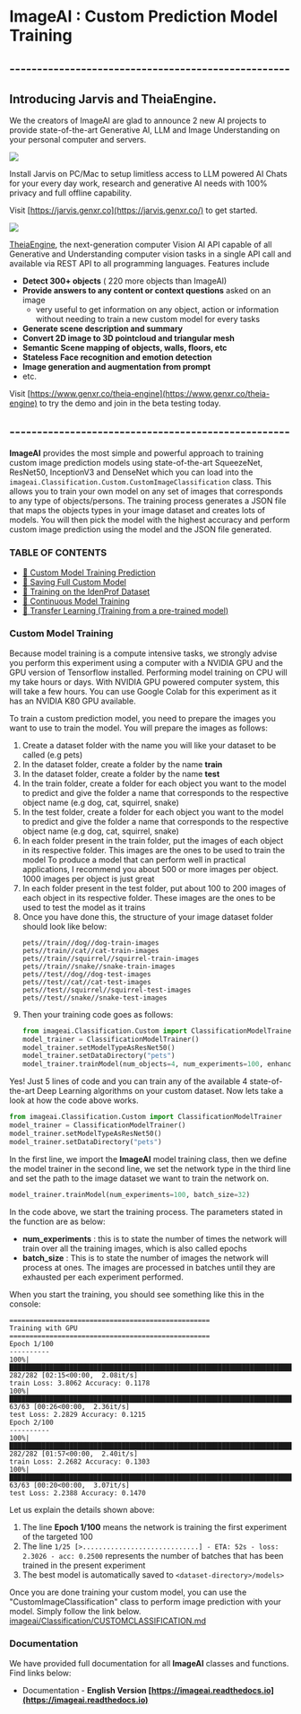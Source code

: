 # ImageAI : Custom Prediction Model Training 

## ---------------------------------------------------
## Introducing Jarvis and TheiaEngine.

We the creators of ImageAI are glad to announce 2 new AI projects to provide state-of-the-art Generative AI, LLM and Image Understanding on your personal computer and servers. 


![](../../jarvis.png)

Install Jarvis on PC/Mac to setup limitless access to LLM powered AI Chats for your every day work, research and generative AI needs with 100% privacy and full offline capability.


Visit [https://jarvis.genxr.co](https://jarvis.genxr.co/) to get started.


![](../../theiaengine.png)


[TheiaEngine](https://www.genxr.co/theia-engine), the next-generation computer Vision AI API capable of all Generative and Understanding computer vision tasks in a single API call and available via REST API to all programming languages. Features include
- **Detect 300+ objects** ( 220 more objects than ImageAI)
- **Provide answers to any content or context questions** asked on an image
  - very useful to get information on any object, action or information without needing to train a new custom model for every tasks
-  **Generate scene description and summary**
-  **Convert 2D image to 3D pointcloud and triangular mesh**
-  **Semantic Scene mapping of objects, walls, floors, etc**
-  **Stateless Face recognition and emotion detection**
-  **Image generation and augmentation from prompt**
-  etc.

Visit [https://www.genxr.co/theia-engine](https://www.genxr.co/theia-engine) to try the demo and join in the beta testing today.
## ---------------------------------------------------

**ImageAI** provides the most simple and powerful approach to training custom image prediction models
using state-of-the-art SqueezeNet, ResNet50, InceptionV3 and DenseNet
which you can load into the `imageai.Classification.Custom.CustomImageClassification` class. This allows
 you to train your own model on any set of images that corresponds to any type of objects/persons.
The training process generates a JSON file that maps the objects types in your image dataset
and creates lots of models. You will then pick the model with the highest accuracy and perform custom
image prediction using the model and the JSON file generated.

### TABLE OF CONTENTS
- <a href="#customtraining" > :white_square_button: Custom Model Training Prediction</a> 
- <a href="#savefullmodel" > :white_square_button: Saving Full Custom Model </a> 
- <a href="#idenproftraining" > :white_square_button: Training on the IdenProf Dataset</a> 
- <a href="#continuoustraining" > :white_square_button: Continuous Model Training </a> 
- <a href="#transferlearning" > :white_square_button: Transfer Learning (Training from a pre-trained model)</a>


### Custom Model Training
<div id="customtraining"></div>

Because model training is a compute intensive tasks, we strongly advise you perform this experiment using a computer with a NVIDIA GPU and the GPU version of Tensorflow installed. Performing model training on CPU will my take hours or days. With NVIDIA GPU powered computer system, this will take a few hours.  You can use Google Colab for this experiment as it has an NVIDIA K80 GPU available.

To train a custom prediction model, you need to prepare the images you want to use to train the model.
You will prepare the images as follows:

1. Create a dataset folder with the name you will like your dataset to be called (e.g pets) 
2. In the dataset folder, create a folder by the name **train** 
3. In the dataset folder, create a folder by the name **test** 
4. In the train folder, create a folder for each object you want to the model to predict and give the folder a name that corresponds to the respective object name (e.g dog, cat, squirrel, snake) 
5. In the test folder, create a folder for each object you want to the model to predict and give
 the folder a name that corresponds to the respective object name (e.g dog, cat, squirrel, snake) 
6. In each folder present in the train folder, put the images of each object in its respective folder. This images are the ones to be used to train the model To produce a model that can perform well in practical applications, I recommend you about 500 or more images per object. 1000 images per object is just great 
7. In each folder present in the test folder, put about 100 to 200 images of each object in its respective folder. These images are the ones to be used to test the model as it trains 
8. Once you have done this, the structure of your image dataset folder should look like below:  
    ```
    pets//train//dog//dog-train-images
    pets//train//cat//cat-train-images
    pets//train//squirrel//squirrel-train-images
    pets//train//snake//snake-train-images 
    pets//test//dog//dog-test-images
    pets//test//cat//cat-test-images
    pets//test//squirrel//squirrel-test-images
    pets//test//snake//snake-test-images
    ```
9. Then your training code goes as follows:  
    ```python
    from imageai.Classification.Custom import ClassificationModelTrainer
    model_trainer = ClassificationModelTrainer()
    model_trainer.setModelTypeAsResNet50()
    model_trainer.setDataDirectory("pets")
    model_trainer.trainModel(num_objects=4, num_experiments=100, enhance_data=True, batch_size=32, show_network_summary=True)
    ```

 Yes! Just 5 lines of code and you can train any of the available 4 state-of-the-art Deep Learning algorithms on your custom dataset.
Now lets take a look at how the code above works.

```python
from imageai.Classification.Custom import ClassificationModelTrainer
model_trainer = ClassificationModelTrainer()
model_trainer.setModelTypeAsResNet50()
model_trainer.setDataDirectory("pets")
```

In the first line, we import the **ImageAI** model training class, then we define the model trainer in the second line,
 we set the network type in the third line and set the path to the image dataset we want to train the network on.

```python
model_trainer.trainModel(num_experiments=100, batch_size=32)
```

In the code above, we start the training process. The parameters stated in the function are as below:
- **num_experiments** : this is to state the number of times the network will train over all the training images,
 which is also called epochs 
- **batch_size** : This is to state the number of images the network will process at ones. The images
 are processed in batches until they are exhausted per each experiment performed. 


When you start the training, you should see something like this in the console:

```
==================================================
Training with GPU
==================================================
Epoch 1/100
----------
100%|█████████████████████████████████████████████████████████████████████████████████| 282/282 [02:15<00:00,  2.08it/s]
train Loss: 3.8062 Accuracy: 0.1178
100%|███████████████████████████████████████████████████████████████████████████████████| 63/63 [00:26<00:00,  2.36it/s]
test Loss: 2.2829 Accuracy: 0.1215
Epoch 2/100
----------
100%|█████████████████████████████████████████████████████████████████████████████████| 282/282 [01:57<00:00,  2.40it/s]
train Loss: 2.2682 Accuracy: 0.1303
100%|███████████████████████████████████████████████████████████████████████████████████| 63/63 [00:20<00:00,  3.07it/s]
test Loss: 2.2388 Accuracy: 0.1470
```

Let us explain the details shown above: 
1. The line **Epoch 1/100** means the network is training the first experiment of the targeted 100 
2. The line `1/25 [>.............................] - ETA: 52s - loss: 2.3026 - acc: 0.2500` represents the number of batches that has been trained in the present experiment
3. The best model is automatically saved to `<dataset-directory>/models>`
 
 Once you are done training your custom model, you can use the "CustomImageClassification" class to perform image prediction with your model. Simply follow the link below.
[imageai/Classification/CUSTOMCLASSIFICATION.md](https://github.com/OlafenwaMoses/ImageAI/blob/master/imageai/Classification/CUSTOMCLASSIFICATION.md)



### Documentation

We have provided full documentation for all **ImageAI** classes and functions. Find links below:

* Documentation - **English Version  [https://imageai.readthedocs.io](https://imageai.readthedocs.io)**
